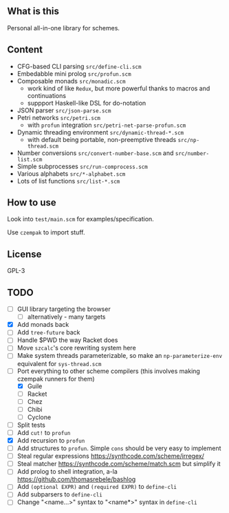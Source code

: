 
## What is this

Personal all-in-one library for schemes.

## Content

- CFG-based CLI parsing `src/define-cli.scm`
- Embedabble mini prolog `src/profun.scm`
- Composable monads `src/monadic.scm`
  - work kind of like `Redux`, but more powerful thanks to macros and continuations
  - suppport Haskell-like DSL for do-notation
- JSON parser `src/json-parse.scm`
- Petri networks `src/petri.scm`
  - with `profun` integration `src/petri-net-parse-profun.scm`
- Dynamic threading environment `src/dynamic-thread-*.scm`
  - with default being portable, non-preemptive threads `src/np-thread.scm`
- Number conversions `src/convert-number-base.scm` and `src/number-list.scm`
- Simple subprocesses `src/run-comprocess.scm`
- Various alphabets `src/*-alphabet.scm`
- Lots of list functions `src/list-*.scm`

## How to use

Look into `test/main.scm` for examples/specification.

Use `czempak` to import stuff.

## License

GPL-3

## TODO

- [ ] GUI library targeting the browser
  - [ ] alternatively - many targets
- [x] Add monads back
- [ ] Add `tree-future` back
- [ ] Handle $PWD the way Racket does
- [ ] Move `szcalc`'s core rewriting system here
- [ ] Make system threads parameterizable, so make an `np-parameterize-env` equivalent for `sys-thread.scm`
- [ ] Port everything to other scheme compilers (this involves making czempak runners for them)
  - [x] Guile
  - [ ] Racket
  - [ ] Chez
  - [ ] Chibi
  - [ ] Cyclone
- [ ] Split tests
- [ ] Add `cut!` to `profun`
- [x] Add recursion to `profun`
- [ ] Add structures to `profun`. Simple `cons` should be very easy to implement
- [ ] Steal regular expressions https://synthcode.com/scheme/irregex/
- [ ] Steal matcher https://synthcode.com/scheme/match.scm but simplify it
- [ ] Add prolog to shell integration, a-la https://github.com/thomasrebele/bashlog
- [ ] Add `(optional EXPR)` and `(required EXPR)` to `define-cli`
- [ ] Add subparsers to `define-cli`
- [ ] Change "<name...>" syntax to "<name*>" syntax in `define-cli`
